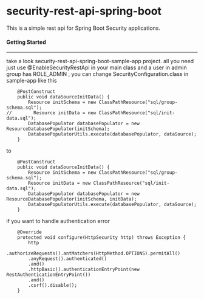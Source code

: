 # security-rest-api-spring-boot
This is a simple rest api for Spring Boot Security applications.

#### Getting Started

- - -
take a look security-rest-api-spring-boot-sample-app project.
all you need just use @EnableSecurityRestApi in your main class and a user in admin group has ROLE_ADMIN , you can change SecurityConfiguration.class in sample-app like this 
```
    @PostConstruct
    public void dataSourceInitData() {
        Resource initSchema = new ClassPathResource("sql/group-schema.sql");
//        Resource initData = new ClassPathResource("sql/init-data.sql");
        DatabasePopulator databasePopulator = new ResourceDatabasePopulator(initSchema);
        DatabasePopulatorUtils.execute(databasePopulator, dataSource);
    }
```
to 

```
    @PostConstruct
    public void dataSourceInitData() {
        Resource initSchema = new ClassPathResource("sql/group-schema.sql");
        Resource initData = new ClassPathResource("sql/init-data.sql");
        DatabasePopulator databasePopulator = new  ResourceDatabasePopulator(initSchema, initData);
        DatabasePopulatorUtils.execute(databasePopulator, dataSource);
    }
```

if you want to handle authentication error 
```
    @Override
    protected void configure(HttpSecurity http) throws Exception {
        http
        .authorizeRequests().antMatchers(HttpMethod.OPTIONS).permitAll()
        .anyRequest().authenticated()
        .and()
        .httpBasic().authenticationEntryPoint(new RestAuthenticationEntryPoint())
        .and()
        .csrf().disable();
    }
```
